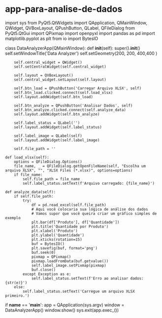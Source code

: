 # app-para-analise-de-dados
import sys
from PyQt5.QtWidgets import QApplication, QMainWindow, QWidget, QVBoxLayout, QPushButton, QLabel, QFileDialog
from PyQt5.QtGui import QPixmap
import openpyxl
import pandas as pd
import matplotlib.pyplot as plt
from io import BytesIO

class DataAnalyzerApp(QMainWindow):
    def __init__(self):
        super().__init__()
        self.setWindowTitle('Data Analyzer')
        self.setGeometry(200, 200, 400,400 )

        self.central_widget = QWidget()
        self.setCentralWidget(self.central_widget)

        self.layout = QVBoxLayout()
        self.central_widget.setLayout(self.layout)

        self.btn_load = QPushButton('Carregar Arquivo XLSX', self)
        self.btn_load.clicked.connect(self.load_xlsx)
        self.layout.addWidget(self.btn_load)

        self.btn_analyze = QPushButton('Analisar Dados', self)
        self.btn_analyze.clicked.connect(self.analyze_data)
        self.layout.addWidget(self.btn_analyze)

        self.label_status = QLabel('')
        self.layout.addWidget(self.label_status)

        self.label_image = QLabel(self)
        self.layout.addWidget(self.label_image)

        self.file_path = ''

    def load_xlsx(self):
        options = QFileDialog.Options()
        file_name, _ = QFileDialog.getOpenFileName(self, "Escolha um arquivo XLSX", "", "XLSX Files (*.xlsx)", options=options)
        if file_name:
            self.file_path = file_name
            self.label_status.setText(f'Arquivo carregado: {file_name}')

    def analyze_data(self):
        if self.file_path:
            try:
                df = pd.read_excel(self.file_path)
                # Aqui você colocaria sua lógica de análise dos dados
                # Vamos supor que você queira criar um gráfico simples de exemplo
                plt.bar(df['Produto'], df['Quantidade'])
                plt.title('Quantidade por Produto')
                plt.xlabel('Produto')
                plt.ylabel('Quantidade')
                plt.xticks(rotation=15)
                buf = BytesIO()
                plt.savefig(buf, format='png')
                buf.seek(0)
                pixmap = QPixmap()
                pixmap.loadFromData(buf.getvalue())
                self.label_image.setPixmap(pixmap)
                buf.close()
            except Exception as e:
                self.label_status.setText(f'Erro ao analisar dados: {str(e)}')
        else:
            self.label_status.setText('Carregue um arquivo XLSX primeiro.')

if __name__ == '__main__':
    app = QApplication(sys.argv)
    window = DataAnalyzerApp()
    window.show()
    sys.exit(app.exec_())

